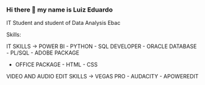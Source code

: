 ### Hi there 👋 my name is Luiz Eduardo 

IT Student and student of Data Analysis Ebac 

Skills:

IT SKILLS -> POWER BI - PYTHON - SQL DEVELOPER - ORACLE DATABASE - PL/SQL - ADOBE PACKAGE 
- OFFICE PACKAGE - HTML - CSS

VIDEO AND AUDIO EDIT SKILLS -> VEGAS PRO - AUDACITY - APOWEREDIT 


<!--
**LuizEduardo008/LuizEduardo008** is a ✨ _special_ ✨ repository because its `README.md` (this file) appears on your GitHub profile.

Here are some ideas to get you started:

- 🔭 I’m currently working on ...
- 🌱 I’m currently learning ...
- 👯 I’m looking to collaborate on ...
- 🤔 I’m looking for help with ...
- 💬 Ask me about ...
- 📫 How to reach me: ...
- 😄 Pronouns: ...
- ⚡ Fun fact: ...
-->
